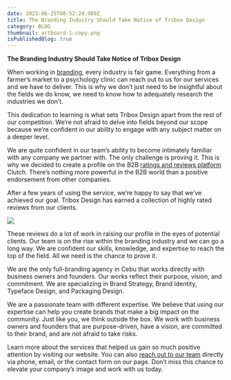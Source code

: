 ```yaml
---
date: 2022-06-25T00:52:24.989Z
title: The Branding Industry Should Take Notice of Tribox Design
category: BLOG
thumbnail: artboard-1-copy.png
isPublishedBlog: true
---
```

<!--StartFragment-->

**The Branding Industry Should Take Notice of Tribox Design**

When working in [branding](https://clutch.co/agencies/branding/packages), every industry is fair game. Everything from a farmer’s market to a psychology clinic can reach out to us for our services and we have to deliver. This is why we don’t just need to be insightful about the fields we do know, we need to know how to adequately research the industries we don’t.

This dedication to learning is what sets Tribox Design apart from the rest of our competition. We’re not afraid to delve into fields beyond our scope because we’re confident in our ability to engage with any subject matter on a deeper level.

We are quite confident in our team’s ability to become intimately familiar with any company we partner with. The only challenge is proving it. This is why we decided to create a profile on the B2B [ratings and reviews platform](https://clutch.co/agencies/branding/boutique) Clutch. There’s nothing more powerful in the B2B world than a positive endorsement from other companies.

After a few years of using the service, we’re happy to say that we’ve achieved our goal. Tribox Design has earned a collection of highly rated reviews from our clients.

![](https://lh6.googleusercontent.com/AYAMn0PDfrd19JmApu1DAo5cCtlcIn5b72jvCM-G39CE5XSKKrC1sbBQDDD3jK9pVg0OYt6-sh6lnIb3bc2R_kLFglBNOnAvEOzUjl2dbpqzsQoDONDrnEE6UETzLMWBe5mhFOThuq0UIKWicA)

These reviews do a lot of work in raising our profile in the eyes of potential clients. Our team is on the rise within the branding industry and we can go a long way. We are confident our skills, knowledge, and expertise to reach the top of the field. All we need is the chance to prove it.

We are the only full-branding agency in Cebu that works directly with business owners and founders. Our works reflect their purpose, vision, and commitment. We are specializing in Brand Strategy, Brand Identity, Typeface Design, and Packaging Design.

We are a passionate team with different expertise. We believe that using our expertise can help you create brands that make a big impact on the community. Just like you, we think outside the box. We work with business owners and founders that are purpose-driven, have a vision, are committed to their brand, and are not afraid to take risks.

Learn more about the services that helped us gain so much positive attention by visiting our website. You can also [reach out to our team](https://triboxdesign.com/contact/) directly via phone, email, or the contact form on our page. Don’t miss this chance to elevate your company’s image and work with us today.



<!--EndFragment-->